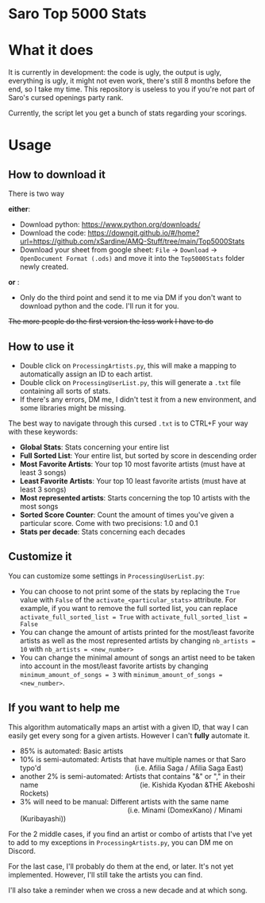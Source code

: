 # Saro Top 5000 Stats

# What it does
It is currently in development: the code is ugly, the output is ugly, everything is ugly, it might not even work, there's still 8 months before the end, so I take my time.
This repository is useless to you if you're not part of Saro's cursed openings party rank.

Currently, the script let you get a bunch of stats regarding your scorings.

# Usage
## **How to download it**

There is two way 

**either**:
- Download python: <https://www.python.org/downloads/>
- Download the code: <https://downgit.github.io/#/home?url=https://github.com/xSardine/AMQ-Stuff/tree/main/Top5000Stats>
- Download your sheet from google sheet: `File` → `Download` → `OpenDocument Format (.ods)` and move it into the `Top5000Stats` folder newly created.

**or** :
- Only do the third point and send it to me via DM if you don't want to download python and the code. I'll run it for you.

~~The more people do the first version the less work I have to do~~

## **How to use it**

- Double click on `ProcessingArtists.py`, this will make a mapping to automatically assign an ID to each artist.
- Double click on `ProcessingUserList.py`, this will generate a `.txt` file containing all sorts of stats.
- If there's any errors, DM me, I didn't test it from a new environment, and some libraries might be missing.

The best way to navigate through this cursed `.txt` is to CTRL+F your way with these keywords:
- **Global Stats**: Stats concerning your entire list
- **Full Sorted List**: Your entire list, but sorted by score in descending order
- **Most Favorite Artists**: Your top 10 most favorite artists (must have at least 3 songs)
- **Least Favorite Artists**: Your top 10 least favorite artists (must have at least 3 songs)
- **Most represented artists**: Starts concerning the top 10 artists with the most songs
- **Sorted Score Counter**: Count the amount of times you've given a particular score. Come with two precisions: 1.0 and 0.1
- **Stats per decade**: Stats concerning each decades


## **Customize it**

You can customize some settings in `ProcessingUserList.py`:
- You can choose to not print some of the stats by replacing the `True` value with `False` of the `activate_<particular_stats>` attribute. For example, if you want to remove the full sorted list, you can replace `activate_full_sorted_list = True` with `activate_full_sorted_list = False`
- You can change the amount of artists printed for the most/least favorite artists as well as the most represented artists by changing `nb_artists = 10` with `nb_artists = <new_number>`
- You can change the minimal amount of songs an artist need to be taken into account in the most/least favorite artists by changing `minimum_amount_of_songs = 3` with `minimum_amount_of_songs = <new_number>`.

## If you want to help me

This algorithm automatically maps an artist with a given ID, that way I can easily get every song for a given artists. However I can't **fully** automate it.

- 85% is automated: Basic artists
- 10% is semi-automated: Artists that have multiple names or that Saro typo'd                                                 (i.e. Afilia Saga / Afilia Saga East)
- another 2% is semi-automated: Artists that contains "&" or "," in their name                                                    (ie. Kishida Kyodan &THE Akeboshi Rockets)
- 3% will need to be manual: Different artists with the same name                                                                       (i.e. Minami (DomexKano) / Minami (Kuribayashi))

For the 2 middle cases, if you find an artist or combo of artists that I've yet to add to my exceptions in `ProcessingArtists.py`, you can DM me on Discord.

For the last case, I'll probably do them at the end, or later. It's not yet implemented. However, I'll still take the artists you can find.

I'll also take a reminder when we cross a new decade and at which song.
